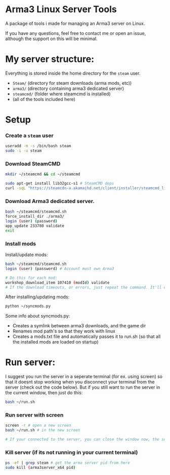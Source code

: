 # Arma3 Linux Server Tools
A package of tools i made for managing an Arma3 server on Linux.

If you have any questions, feel free to contact me or open an issue, although the support on this will be minimal.

# My server structure:

Everything is stored inside the home directory for the `steam` user.

- `Steam/` (directory for steam downloads (arma mods, etc))
- `arma3/` (directory containing arma3 dedicated server)
- `steamcmd/` (folder where steamcmd is installed)
- (all of the tools included here)

# Setup

### Create a `steam` user
```sh
useradd -m -s /bin/bash steam
sudo -i -u steam
```

### Download SteamCMD
```sh
mkdir ~/steamcmd && cd ~/steamcmd

sudo apt-get install lib32gcc-s1 # SteamCMD deps
curl -sqL "https://steamcdn-a.akamaihd.net/client/installer/steamcmd_linux.tar.gz" | tar zxvf -
```

### Download Arma3 dedicated server.
```sh
bash ~/steamcmd/steamcmd.sh
force_install_dir ./arma3/
login (user) (password)
app_update 233780 validate
exit
```

### Install mods
Install/update mods:
```sh
bash ~/steamcmd/steamcmd.sh
login (user) (password) # Account must own Arma3

# Do this for each mod:
workshop_download_item 107410 (modId) validate
# If the download timeouts, or errors, just repeat the command. It'll continue where it left off.
```

After installing/updating mods:
```sh
python ~/syncmods.py
```

Some info about syncmods.py:
- Creates a symlink between arma3 downloads, and the game dir
- Renames mod path's so that they work with linux
- Creates a mods.txt file and automatically passes it to run.sh (so that all the installed mods are loaded on startup)

# Run server:
I suggest you run the server in a seperate terminal (for ex. using screen) so that it doesnt stop working when you disconnect your terminal from the server (check out the code below).
But if you still want to run the server in the current window, then just do this:
```sh
bash ~/run.sh
```

### Run server with screen
```sh
screen -r # open a new screen
bash ~/run.sh # in the new screen

# If your connected to the server, you can close the window now, the server should continue working.
```

### Kill server (if its not running in your current terminal)
```sh
ps -ef | grep steam # get the arma server pid from here
sudo kill (arma3server_x64 pid)
```